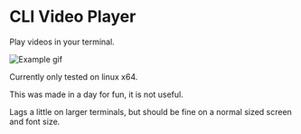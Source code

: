 # CLI Video Player

Play videos in your terminal.

![Example gif](https://github.com/saile515/cli-video-player/blob/master/example.gif)

Currently only tested on linux x64.

This was made in a day for fun, it is not useful.

Lags a little on larger terminals, but should be fine on a normal sized screen and font size.